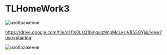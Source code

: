 # TLHomeWork3

![изображение](https://github.com/Veser4/TLHomeWork3/assets/109903763/a9474972-de56-4663-b024-84f1a9ecbc69)

https://drive.google.com/file/d/11s0LsQ1bnlquiz9npMcLvslV853GYjsj/view?usp=sharing


![изображение](https://github.com/Veser4/TLHomeWork3/assets/109903763/7a589b49-008a-44d1-b790-929572149f5b)

